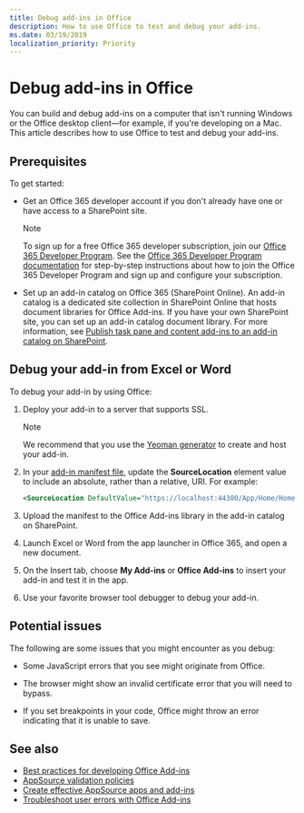 ```yaml
---
title: Debug add-ins in Office
description: How to use Office to test and debug your add-ins.
ms.date: 03/19/2019
localization_priority: Priority
---
```


# Debug add-ins in Office


You can build and debug add-ins on a computer that isn't running Windows or the Office desktop client&mdash;for example, if you're developing on a Mac. This article describes how to use Office to test and debug your add-ins.

## Prerequisites

To get started:

- Get an Office 365 developer account if you don't already have one or have access to a SharePoint site.

  > [!NOTE]
  > To sign up for a free Office 365 developer subscription, join our [Office 365 Developer Program](https://developer.microsoft.com/office/dev-program).
  > See the [Office 365 Developer Program documentation](/office/developer-program/office-365-developer-program) for step-by-step instructions about how to join the Office 365 Developer Program and sign up and configure your subscription.

- Set up an add-in catalog on Office 365 (SharePoint Online). An add-in catalog is a dedicated site collection in SharePoint Online that hosts document libraries for Office Add-ins. If you have your own SharePoint site, you can set up an add-in catalog document library. For more information, see [Publish task pane and content add-ins to an add-in catalog on SharePoint](../publish/publish-task-pane-and-content-add-ins-to-an-add-in-catalog.md).


## Debug your add-in from Excel or Word

To debug your add-in by using Office:

1. Deploy your add-in to a server that supports SSL.

    > [!NOTE]
    > We recommend that you use the [Yeoman generator](https://github.com/OfficeDev/generator-office) to create and host your add-in.

2. In your [add-in manifest file](../develop/add-in-manifests.md), update the **SourceLocation** element value to include an absolute, rather than a relative, URI. For example:

    ```xml
    <SourceLocation DefaultValue="https://localhost:44300/App/Home/Home.html" />
    ```

3. Upload the manifest to the Office Add-ins library in the add-in catalog on SharePoint.

4. Launch Excel or Word from the app launcher in Office 365, and open a new document.

5. On the Insert tab, choose  **My Add-ins** or **Office Add-ins** to insert your add-in and test it in the app.

6. Use your favorite browser tool debugger to debug your add-in.

## Potential issues    

The following are some issues that you might encounter as you debug:

- Some JavaScript errors that you see might originate from Office.

- The browser might show an invalid certificate error that you will need to bypass.

- If you set breakpoints in your code, Office might throw an error indicating that it is unable to save.

## See also

- [Best practices for developing Office Add-ins](../concepts/add-in-development-best-practices.md)
- [AppSource validation policies](/office/dev/store/validation-policies)  
- [Create effective AppSource apps and add-ins](/office/dev/store/create-effective-office-store-listings)  
- [Troubleshoot user errors with Office Add-ins](testing-and-troubleshooting.md)

